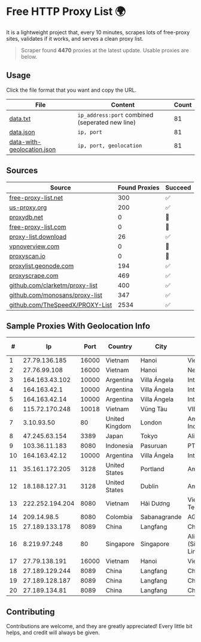 
# Free HTTP Proxy List 🌍

It is a lightweight project that, every 10 minutes, scrapes lots of free-proxy sites, validates if it works, and serves a clean proxy list.


> Scraper found **4470** proxies at the latest update. Usable proxies are below.

## Usage

Click the file format that you want and copy the URL.


|File|Content|Count|
|----|-------|-----|
|[data.txt](https://raw.githubusercontent.com/themiralay/Proxy-List-World/master/data.txt)|`ip_address:port` combined (seperated new line)|81|
|[data.json](https://raw.githubusercontent.com/themiralay/Proxy-List-World/master/data.json)|`ip, port`|81|
|[data-with-geolocation.json](https://raw.githubusercontent.com/themiralay/Proxy-List-World/master/data-with-geolocation.json)|`ip, port, geolocation`|81|

## Sources

|Source|Found Proxies|Succeed|
|------|-------------|-------|
|[free-proxy-list.net](https://free-proxy-list.net)|300|✅|
|[us-proxy.org](https://www.us-proxy.org)|200|✅|
|[proxydb.net](http://proxydb.net)|0|🚫|
|[free-proxy-list.com](https://free-proxy-list.com/?page=&port=&type%5B%5D=http&type%5B%5D=https&up_time=0&search=Search)|0|🚫|
|[proxy-list.download](https://www.proxy-list.download/HTTP)|26|✅|
|[vpnoverview.com](https://vpnoverview.com/privacy/anonymous-browsing/free-proxy-servers)|0|🚫|
|[proxyscan.io](https://www.proxyscan.io)|0|🚫|
|[proxylist.geonode.com](https://proxylist.geonode.com/api/proxy-list?limit=300&page=1&sort_by=lastChecked&sort_type=desc&protocols=http,https)|194|✅|
|[proxyscrape.com](https://api.proxyscrape.com/v2/?request=displayproxies&protocol=http&timeout=10000&country=all&ssl=all&anonymity=all)|469|✅|
|[github.com/clarketm/proxy-list](https://raw.githubusercontent.com/clarketm/proxy-list/master/proxy-list-raw.txt)|400|✅|
|[github.com/monosans/proxy-list](https://raw.githubusercontent.com/monosans/proxy-list/main/proxies/http.txt)|347|✅|
|[github.com/TheSpeedX/PROXY-List](https://raw.githubusercontent.com/TheSpeedX/PROXY-List/master/http.txt)|2534|✅|


## Sample Proxies With Geolocation Info

|#|Ip|Port|Country|City|Internet Service Provider|
|-|--|----|-------|----|-------------------------|
|1|27.79.136.185|16000|Vietnam|Hanoi|Viettel Corporation|
|2|27.76.99.108|16000|Vietnam|Hanoi|Newass2011xDSLHCMC|
|3|164.163.43.102|10000|Argentina|Villa Ángela|Interret Villa Angela SRL|
|4|164.163.42.1|10000|Argentina|Villa Ángela|Interret Villa Angela SRL|
|5|164.163.42.14|10000|Argentina|Villa Ángela|Interret Villa Angela SRL|
|6|115.72.170.248|10018|Vietnam|Vũng Tàu|VIETELmetro|
|7|3.10.93.50|80|United Kingdom|London|Amazon Technologies Inc.|
|8|47.245.63.154|3389|Japan|Tokyo|Alibaba Cloud LLC|
|9|103.36.11.183|8080|Indonesia|Pasuruan|PT Awinet Global Mandiri|
|10|164.163.42.12|10000|Argentina|Villa Ángela|Interret Villa Angela SRL|
|11|35.161.172.205|3128|United States|Portland|Amazon.com, Inc.|
|12|18.188.127.31|3128|United States|Dublin|Amazon.com, Inc.|
|13|222.252.194.204|8080|Vietnam|Hải Dương|VietNam Post and Telecom Corporation|
|14|209.14.98.5|8080|Colombia|Sabanagrande|AGIS|
|15|27.189.133.178|8089|China|Langfang|Chinanet|
|16|8.219.97.248|80|Singapore|Singapore|Alibaba Cloud (Singapore) Private Limited|
|17|27.79.138.191|16000|Vietnam|Hanoi|Viettel Corporation|
|18|27.189.129.244|8089|China|Langfang|Chinanet|
|19|27.189.128.187|8089|China|Langfang|Chinanet|
|20|27.189.134.81|8089|China|Langfang|Chinanet|



## Contributing

Contributions are welcome, and they are greatly appreciated! Every
little bit helps, and credit will always be given.

